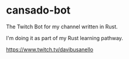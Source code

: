 # cansado-bot
The Twitch Bot for my channel written in Rust.

I'm doing it as part of my Rust learning pathway.

https://www.twitch.tv/davibusanello
